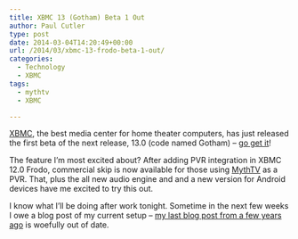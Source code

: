 ```yaml
---
title: XBMC 13 (Gotham) Beta 1 Out
author: Paul Cutler
type: post
date: 2014-03-04T14:20:49+00:00
url: /2014/03/xbmc-13-frodo-beta-1-out/
categories:
  - Technology
  - XBMC
tags:
  - mythtv
  - XBMC

---
```

[XBMC][1], the best media center for home theater computers, has just released the first beta of the next release, 13.0 (code named Gotham) &#8211; [go get it][2]!

The feature I&#8217;m most excited about? After adding PVR integration in XBMC 12.0 Frodo, commercial skip is now available for those using [MythTV][3] as a PVR. That, plus the all new audio engine and and a new version for Android devices have me excited to try this out.

I know what I&#8217;ll be doing after work tonight. Sometime in the next few weeks I owe a blog post of my current setup &#8211; [my last blog post from a few years ago][4] is woefully out of date.

 [1]: http://www.xbmc.org
 [2]: http://xbmc.org/xbmc-13-0-gotham-beta1-rises/
 [3]: http://www.mythtv.org
 [4]: http://www.paulcutler.org/blog/2010/01/cutting-the-cable-part-2/